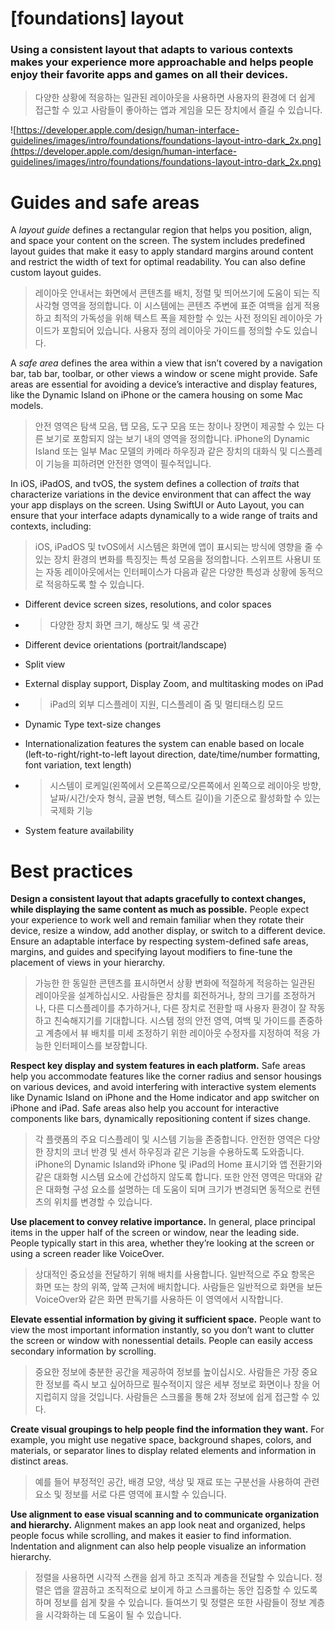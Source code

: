 # **[foundations] layout**

### Using a consistent layout that adapts to various contexts makes your experience more approachable and helps people enjoy their favorite apps and games on all their devices.
> 다양한 상황에 적응하는 일관된 레이아웃을 사용하면 사용자의 환경에 더 쉽게 접근할 수 있고 사람들이 좋아하는 앱과 게임을 모든 장치에서 즐길 수 있습니다.
>




![https://developer.apple.com/design/human-interface-guidelines/images/intro/foundations/foundations-layout-intro-dark_2x.png](https://developer.apple.com/design/human-interface-guidelines/images/intro/foundations/foundations-layout-intro-dark_2x.png)

# **Guides and safe areas**

A *layout guide* defines a rectangular region that helps you position, align, and space your content on the screen. The system includes predefined layout guides that make it easy to apply standard margins around content and restrict the width of text for optimal readability. You can also define custom layout guides.
> 레이아웃 안내서는 화면에서 콘텐츠를 배치, 정렬 및 띄어쓰기에 도움이 되는 직사각형 영역을 정의합니다. 이 시스템에는 콘텐츠 주변에 표준 여백을 쉽게 적용하고 최적의 가독성을 위해 텍스트 폭을 제한할 수 있는 사전 정의된 레이아웃 가이드가 포함되어 있습니다. 사용자 정의 레이아웃 가이드를 정의할 수도 있습니다.
>




A *safe area* defines the area within a view that isn’t covered by a navigation bar, tab bar, toolbar, or other views a window or scene might provide. Safe areas are essential for avoiding a device’s interactive and display features, like the Dynamic Island on iPhone or the camera housing on some Mac models.
> 안전 영역은 탐색 모음, 탭 모음, 도구 모음 또는 창이나 장면이 제공할 수 있는 다른 보기로 포함되지 않는 보기 내의 영역을 정의합니다. iPhone의 Dynamic Island 또는 일부 Mac 모델의 카메라 하우징과 같은 장치의 대화식 및 디스플레이 기능을 피하려면 안전한 영역이 필수적입니다.
>




In iOS, iPadOS, and tvOS, the system defines a collection of *traits* that characterize variations in the device environment that can affect the way your app displays on the screen. Using SwiftUI or Auto Layout, you can ensure that your interface adapts dynamically to a wide range of traits and contexts, including:
> iOS, iPadOS 및 tvOS에서 시스템은 화면에 앱이 표시되는 방식에 영향을 줄 수 있는 장치 환경의 변화를 특징짓는 특성 모음을 정의합니다. 스위프트 사용UI 또는 자동 레이아웃에서는 인터페이스가 다음과 같은 다양한 특성과 상황에 동적으로 적응하도록 할 수 있습니다.
>




- Different device screen sizes, resolutions, and color spaces
- >  다양한 장치 화면 크기, 해상도 및 색 공간

- Different device orientations (portrait/landscape)
- Split view
- External display support, Display Zoom, and multitasking modes on iPad
- >  iPad의 외부 디스플레이 지원, 디스플레이 줌 및 멀티태스킹 모드

- Dynamic Type text-size changes
- Internationalization features the system can enable based on locale (left-to-right/right-to-left layout direction, date/time/number formatting, font variation, text length)
- >  시스템이 로케일(왼쪽에서 오른쪽으로/오른쪽에서 왼쪽으로 레이아웃 방향, 날짜/시간/숫자 형식, 글꼴 변형, 텍스트 길이)을 기준으로 활성화할 수 있는 국제화 기능

- System feature availability

# **Best practices**

**Design a consistent layout that adapts gracefully to context changes, while displaying the same content as much as possible.** People expect your experience to work well and remain familiar when they rotate their device, resize a window, add another display, or switch to a different device. Ensure an adaptable interface by respecting system-defined safe areas, margins, and guides and specifying layout modifiers to fine-tune the placement of views in your hierarchy.
> 가능한 한 동일한 콘텐츠를 표시하면서 상황 변화에 적절하게 적응하는 일관된 레이아웃을 설계하십시오. 사람들은 장치를 회전하거나, 창의 크기를 조정하거나, 다른 디스플레이를 추가하거나, 다른 장치로 전환할 때 사용자 환경이 잘 작동하고 친숙해지기를 기대합니다. 시스템 정의 안전 영역, 여백 및 가이드를 존중하고 계층에서 뷰 배치를 미세 조정하기 위한 레이아웃 수정자를 지정하여 적응 가능한 인터페이스를 보장합니다.
>




**Respect key display and system features in each platform.** Safe areas help you accommodate features like the corner radius and sensor housings on various devices, and avoid interfering with interactive system elements like Dynamic Island on iPhone and the Home indicator and app switcher on iPhone and iPad. Safe areas also help you account for interactive components like bars, dynamically repositioning content if sizes change.
> 각 플랫폼의 주요 디스플레이 및 시스템 기능을 존중합니다. 안전한 영역은 다양한 장치의 코너 반경 및 센서 하우징과 같은 기능을 수용하도록 도와줍니다. iPhone의 Dynamic Island와 iPhone 및 iPad의 Home 표시기와 앱 전환기와 같은 대화형 시스템 요소에 간섭하지 않도록 합니다. 또한 안전 영역은 막대와 같은 대화형 구성 요소를 설명하는 데 도움이 되며 크기가 변경되면 동적으로 컨텐츠의 위치를 변경할 수 있습니다.
>




**Use placement to convey relative importance.** In general, place principal items in the upper half of the screen or window, near the leading side. People typically start in this area, whether they’re looking at the screen or using a screen reader like VoiceOver.
> 상대적인 중요성을 전달하기 위해 배치를 사용합니다. 일반적으로 주요 항목은 화면 또는 창의 위쪽, 앞쪽 근처에 배치합니다. 사람들은 일반적으로 화면을 보든 VoiceOver와 같은 화면 판독기를 사용하든 이 영역에서 시작합니다.
>




**Elevate essential information by giving it sufficient space.** People want to view the most important information instantly, so you don’t want to clutter the screen or window with nonessential details. People can easily access secondary information by scrolling.
> 중요한 정보에 충분한 공간을 제공하여 정보를 높이십시오. 사람들은 가장 중요한 정보를 즉시 보고 싶어하므로 필수적이지 않은 세부 정보로 화면이나 창을 어지럽히지 않을 것입니다. 사람들은 스크롤을 통해 2차 정보에 쉽게 접근할 수 있다.
>




**Create visual groupings to help people find the information they want.** For example, you might use negative space, background shapes, colors, and materials, or separator lines to display related elements and information in distinct areas.
> 예를 들어 부정적인 공간, 배경 모양, 색상 및 재료 또는 구분선을 사용하여 관련 요소 및 정보를 서로 다른 영역에 표시할 수 있습니다.
>




**Use alignment to ease visual scanning and to communicate organization and hierarchy.** Alignment makes an app look neat and organized, helps people focus while scrolling, and makes it easier to find information. Indentation and alignment can also help people visualize an information hierarchy.
> 정렬을 사용하면 시각적 스캔을 쉽게 하고 조직과 계층을 전달할 수 있습니다. 정렬은 앱을 깔끔하고 조직적으로 보이게 하고 스크롤하는 동안 집중할 수 있도록 하며 정보를 쉽게 찾을 수 있습니다. 들여쓰기 및 정렬은 또한 사람들이 정보 계층을 시각화하는 데 도움이 될 수 있습니다.
>




